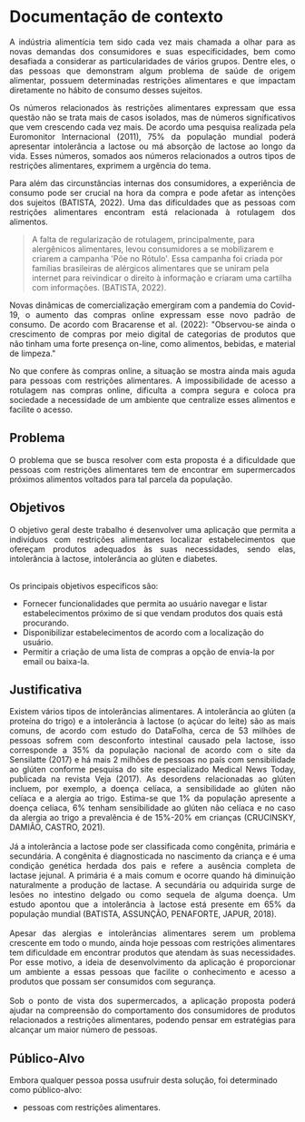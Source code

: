 # Documentação de contexto

<div align="justify">
<p>A indústria alimentícia tem sido cada vez mais chamada a olhar para as novas demandas dos consumidores e suas especificidades, bem como desafiada a considerar as particularidades de vários grupos. Dentre eles, o das pessoas que demonstram algum problema de saúde de origem alimentar, possuem determinadas restrições alimentares e que impactam diretamente no hábito de consumo desses sujeitos.</p></div>
  
<div align="justify">
<p>Os números relacionados às restrições alimentares expressam que essa questão não se trata mais de casos isolados, mas de números significativos que vem crescendo cada vez mais. De acordo uma pesquisa realizada pela Euromonitor Internacional (2011), 75% da população mundial poderá apresentar intolerância a lactose ou má absorção de lactose ao longo da vida. Esses números, somados aos números relacionados a outros tipos de restrições alimentares, exprimem a urgência do tema.</p>
</div>

<div align="justify">
<p>Para além das circunstâncias internas dos consumidores, a experiência de consumo pode ser crucial na hora da compra e pode afetar as intenções dos sujeitos (BATISTA, 2022). Uma das dificuldades que as pessoas com restrições alimentares encontram está relacionada à rotulagem dos alimentos.</p>
</div>


>A falta de regularização de rotulagem, principalmente, para alergênicos alimentares, levou consumidores a se mobilizarem e criarem a campanha 'Põe no Rótulo'. Essa campanha foi criada por famílias brasileiras de alérgicos alimentares que se uniram pela internet para reivindicar o direito à informação e criaram uma cartilha com informações. (BATISTA, 2022).


<div align="justify">
<p>Novas dinâmicas de comercialização emergiram com a pandemia do Covid-19, o aumento das compras online expressam esse novo padrão de consumo. De acordo com Bracarense et al. (2022): "Observou-se ainda o crescimento de compras por meio digital de categorias de produtos que não tinham uma forte presença on-line, como alimentos, bebidas, e material de limpeza." </p>
</div>

<div align="justify">
<p>No que confere às compras online, a situação se mostra ainda mais aguda para pessoas com restrições alimentares. A impossibilidade de acesso a rotulagem nas compras online, dificulta a compra segura e coloca pra sociedade a necessidade de um ambiente que centralize esses alimentos e facilite o acesso. </p>
</div>

## Problema
<div align="justify">
<p>O problema que se busca resolver com esta proposta é a dificuldade que pessoas com restrições alimentares tem de encontrar em supermercados próximos alimentos voltados para tal parcela da população.</p>
</div>

## Objetivos

<div align="justify">
O objetivo geral deste trabalho é desenvolver uma aplicação que permita a indivíduos com restrições alimentares localizar estabelecimentos que ofereçam produtos adequados às suas necessidades, sendo elas, intolerância à lactose, intolerância ao glúten e diabetes.<br><br></div>

Os principais objetivos especificos são:
- Fornecer funcionalidades que permita ao usuário navegar e listar estabelecimentos próximo de si que vendam produtos dos quais está procurando.
- Disponibilizar estabelecimentos de acordo com a localização do usuário.
- Permitir a criação de uma lista de compras a opção de envia-la por email ou baixa-la.

## Justificativa

<div align="justify">
Existem vários tipos de intolerâncias alimentares. A intolerância ao glúten (a proteína do trigo) e a intolerância à lactose (o açúcar do leite) são as mais comuns, de acordo com estudo do DataFolha, cerca de 53 milhões de pessoas sofrem com desconforto intestinal causado pela lactose, isso corresponde a 35% da população nacional de acordo com o site da Sensilatte (2017) e há mais 2 milhões de pessoas no país com sensibilidade ao glúten conforme pesquisa do site especializado Medical News Today, publicada na revista Veja (2017). As desordens relacionadas ao glúten incluem, por exemplo, a doença celíaca, a sensibilidade ao glúten não celíaca e a alergia ao trigo. Estima-se que 1% da população apresente a doença celíaca, 6% tenham sensibilidade ao glúten não celíaca e no caso da alergia ao trigo a prevalência é de 15%-20% em crianças (CRUCINSKY, DAMIÃO, CASTRO, 2021). <br><br>
Já a intolerância a lactose pode ser classificada como congênita, primária e secundária. A congênita é diagnosticada no nascimento da criança e é uma condição genética herdada dos pais e refere a ausência completa de lactase jejunal. A primária é a mais comum e ocorre quando há diminuição naturalmente a produção de lactase. A secundária ou adquirida surge de lesões no intestino delgado ou como sequela de alguma doença. Um estudo apontou que a intolerância à lactose está presente em 65% da população mundial (BATISTA, ASSUNÇÃO, PENAFORTE, JAPUR, 2018).<br><br>
Apesar das alergias e intolerâncias alimentares serem um problema crescente em todo o mundo, ainda hoje pessoas com restrições alimentares tem dificuldade em encontrar produtos que atendam às suas necessidades. Por esse motivo, a ideia de desenvolvimento da aplicação é proporcionar um ambiente a essas pessoas que facilite o conhecimento e acesso a produtos que possam ser consumidos com segurança.<br><br>
Sob o ponto de vista dos supermercados, a aplicação proposta poderá ajudar na compreensão do comportamento dos consumidores de produtos relacionados a restrições alimentares, podendo pensar em estratégias para alcançar um maior número de pessoas.
</div>

## Público-Alvo

Embora qualquer pessoa possa usufruir desta solução, foi determinado como público-alvo: 

- pessoas com restrições alimentares.

